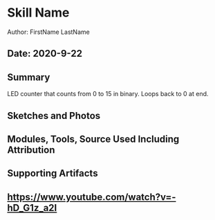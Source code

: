 #  Skill Name

Author: FirstName LastName

Date: 2020-9-22
-----

## Summary
LED counter that counts from 0 to 15 in binary. Loops back to 0 at end.

## Sketches and Photos


## Modules, Tools, Source Used Including Attribution


## Supporting Artifacts

https://www.youtube.com/watch?v=-hD_G1z_a2I
-----
